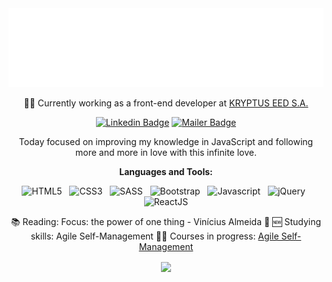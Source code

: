 <div align="center">

  <img src="hello.svg" />
  
:woman_technologist: Currently working as a front-end developer at [KRYPTUS EED S.A.](https://www.linkedin.com/company/kryptus/)

[![Linkedin Badge](https://img.shields.io/badge/-Mariana%20Viana-6633cc?style=flat-square&logo=Linkedin&logoColor=white&link=https://www.linkedin.com/in/marianaviana/)](https://www.linkedin.com/in/marianaviana/)
[![Mailer Badge](https://img.shields.io/badge/-contato@mariviana.com.br-6633cc?style=flat-square&logo=Minutemailer&logoColor=white&link=mailto:contato@mariviana.com.br)](mailto:contato@mariviana.com.br)


Today focused on improving my knowledge in JavaScript and following more and more in love with this infinite love.

**Languages and Tools:**  

![HTML5](https://img.shields.io/badge/HTML5-E34F26?style=for-the-badge&logo=html5&logoColor=white)
&nbsp;
![CSS3](https://img.shields.io/badge/CSS3-1572B6?style=for-the-badge&logo=css3&logoColor=white)
&nbsp;
![SASS](https://img.shields.io/badge/Sass-CC6699?style=for-the-badge&logo=sass&logoColor=white)
&nbsp;
![Bootstrap](https://img.shields.io/badge/Bootstrap-563D7C?style=for-the-badge&logo=bootstrap&logoColor=white)
&nbsp;
![Javascript](https://img.shields.io/badge/JavaScript-F7DF1E?style=for-the-badge&logo=javascript&logoColor=black)
&nbsp;
![jQuery](https://img.shields.io/badge/jQuery-0769AD?style=for-the-badge&logo=jquery&logoColor=white)
&nbsp;
![ReactJS](https://img.shields.io/badge/ReactJs-61DAFB?style=for-the-badge&logo=react&logoColor=35495E)


:books: Reading: 
Focus: the power of one thing - Vinícius Almeida :dart:
:new: Studying skills:
Agile Self-Management
:woman_student: Courses in progress:
[Agile Self-Management](https://aprendeai.com/curso/metodos-ageis-curso-kanban-expert-autogestao-na-pratica/)

<p>
  <a href="https://github.com/anuraghazra/github-readme-stats">
  <img align="center" src="https://github-readme-stats.vercel.app/api?username=marianaviana&show_icons=true&count_private=true&theme=tokyonight&hide=issues" />
</a>
</p>

</div>
<!--> 
